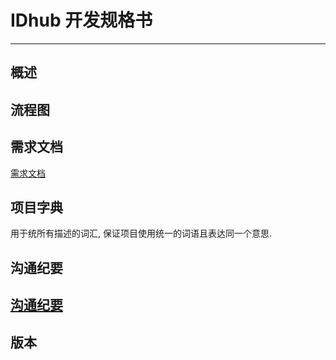 # IDhub 开发规格书

---

## 概述

## 流程图

## 需求文档

[需求文档](./requirements.md)

## 项目字典

用于统所有描述的词汇, 保证项目使用统一的词语且表达同一个意思.

## 沟通纪要

## [沟通纪要](./interviews.md)

## 版本
